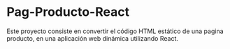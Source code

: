 # Pag-Producto-React
Este proyecto consiste en convertir el código HTML estático de una pagina producto, en una aplicación web dinámica utilizando React.
